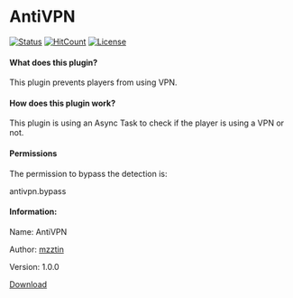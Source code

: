 # AntiVPN
[![Status](https://poggit.pmmp.io/shield.state/AntiVPN)](https://poggit.pmmp.io/p/AntiVPN)
[![HitCount](http://hits.dwyl.com/mzztin/AntiVPN.svg)](http://hits.dwyl.com/mzztin/AntiVPN)
[![License](https://img.shields.io/github/license/koningcool/LoadAllWorlds.svg)](https://github.com/koningcool/LoadAllWorlds/blob/master/LICENSE)
#### What does this plugin?
This plugin prevents players from using VPN.

#### How does this plugin work?
This plugin is using an Async Task to check if the player is using a VPN or not.

#### Permissions
The permission to bypass the detection is:

antivpn.bypass

#### Information:
Name: AntiVPN

Author: [mzztin](https://github.com/mzztin)

Version: 1.0.0

[Download](https://poggit.pmmp.io/ci/mzztin/AntiVPN/AntiVPN)


